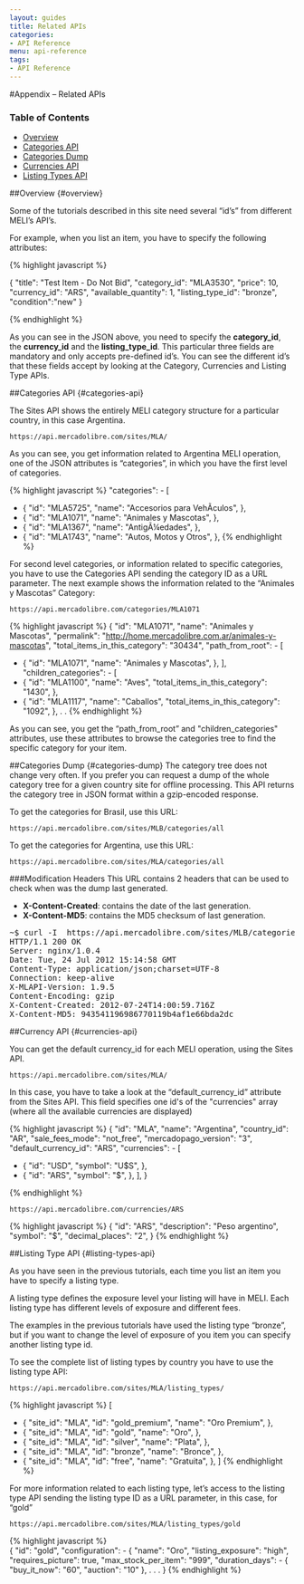```yaml
---
layout: guides
title: Related APIs
categories: 
- API Reference
menu: api-reference
tags: 
- API Reference
---
```


#Appendix – Related APIs

### Table of Contents
- [Overview](#overview)
- [Categories API](#categories-api)
- [Categories Dump](#categories-dump)
- [Currencies API](#currencies-api)
- [Listing Types API](#listing-types-api)


##Overview {#overview}

Some of the tutorials described in this site need several “id’s” from different MELI’s API’s.

For example, when you list an item, you have to specify the following attributes:

{% highlight javascript %}

{
"title": "Test Item - Do Not Bid",
"category_id": "MLA3530",
"price": 10,
"currency_id": "ARS",
"available_quantity": 1,
"listing_type_id": "bronze",
"condition":"new"
}

{% endhighlight %}

As you can see in the JSON above, you need to specify the **category_id**, the **currency_id** and the **listing_type_id**. This particular three fields are mandatory and only accepts pre-defined id’s. You can see the different id’s that these fields accept by looking at the Category, Currencies and Listing Type APIs.



##Categories API {#categories-api}

The Sites API shows the entirely MELI category structure for a particular country, in this case Argentina.

	https://api.mercadolibre.com/sites/MLA/  
As you can see, you get information related to Argentina MELI operation, one of the JSON attributes is “categories”, in which you have the first level of categories.

{% highlight javascript %}
"categories": - [
- {
"id": "MLA5725",
"name": "Accesorios para VehÃ­culos",
},
- {
"id": "MLA1071",
"name": "Animales y Mascotas",
},
- {
"id": "MLA1367",
"name": "AntigÃ¼edades",
},
- {
"id": "MLA1743",
"name": "Autos, Motos y Otros",
},
{% endhighlight %}


For second level categories, or information related to specific categories, you have to use the Categories API sending the category ID as a URL parameter. The next example shows the information related to the “Animales y Mascotas” Category:

	https://api.mercadolibre.com/categories/MLA1071

{% highlight javascript %}
{
"id": "MLA1071",
"name": "Animales y Mascotas",
"permalink": "http://home.mercadolibre.com.ar/animales-y-mascotas",
"total_items_in_this_category": "30434",
"path_from_root": - [
- {
"id": "MLA1071",
"name": "Animales y Mascotas",
},
],
"children_categories": - [
- {
"id": "MLA1100",
"name": "Aves",
"total_items_in_this_category": "1430",
},
- {
"id": "MLA1117",
"name": "Caballos",
"total_items_in_this_category": "1092",
},
.
.
{% endhighlight %}

As you can see, you get the “path_from_root” and "children_categories" attributes, use these attributes to browse the categories tree to find the specific category for your item.

##Categories Dump {#categories-dump}
The category tree does not change very often. If you prefer you can request a dump of the whole category tree for a given country site for offline processing.
This API returns the category tree in JSON format within a gzip-encoded response.

To get the categories for Brasil, use this URL:

	https://api.mercadolibre.com/sites/MLB/categories/all

To get the categories for Argentina, use this URL:

	https://api.mercadolibre.com/sites/MLA/categories/all

###Modification Headers
This URL contains 2 headers that can be used to check when was the dump last generated.

- **X-Content-Created**: contains the date of the last generation.
- **X-Content-MD5**: contains the MD5 checksum of last generation.

<pre class='terminal'>
~$ curl -I  https://api.mercadolibre.com/sites/MLB/categories/all
HTTP/1.1 200 OK
Server: nginx/1.0.4
Date: Tue, 24 Jul 2012 15:14:58 GMT
Content-Type: application/json;charset=UTF-8
Connection: keep-alive
X-MLAPI-Version: 1.9.5
Content-Encoding: gzip
X-Content-Created: 2012-07-24T14:00:59.716Z
X-Content-MD5: 943541196986770119b4af1e66bda2dc
</pre>



##Currency API {#currencies-api}

You can get the default currency_id for each MELI operation, using the Sites API.

	https://api.mercadolibre.com/sites/MLA/
In this case, you have to take a look at the “default_currency_id” attribute from the Sites API. This field specifies one id's of the "currencies" array (where all the available currencies are displayed)


{% highlight javascript %}
{
"id": "MLA",
"name": "Argentina",
"country_id": "AR",
"sale_fees_mode": "not_free",
"mercadopago_version": "3",
"default_currency_id": "ARS",
"currencies": - [
- {
"id": "USD",
"symbol": "U$S",
},
- {
"id": "ARS",
"symbol": "$",
},
],
}

{% endhighlight %}  
  
	https://api.mercadolibre.com/currencies/ARS
{% highlight javascript %}
{
"id": "ARS",
"description": "Peso argentino",
"symbol": "$",
"decimal_places": "2",
}
{% endhighlight %}




##Listing Type API {#listing-types-api}

As you have seen in the previous tutorials, each time you list an item you have to specify a listing type.

A listing type defines the exposure level your listing will have in MELI. Each listing type has different levels of exposure and different fees.

The examples in the previous tutorials have used the listing type “bronze”, but if you want to change the level of exposure of you item you can specify another listing type id.

To see the complete list of listing types by country you have to use the listing type API:

	https://api.mercadolibre.com/sites/MLA/listing_types/

{% highlight javascript %}
[
- {
"site_id": "MLA",
"id": "gold_premium",
"name": "Oro Premium",
},
- {
"site_id": "MLA",
"id": "gold",
"name": "Oro",
},
- {
"site_id": "MLA",
"id": "silver",
"name": "Plata",
},
- {
"site_id": "MLA",
"id": "bronze",
"name": "Bronce",
},
- {
"site_id": "MLA",
"id": "free",
"name": "Gratuita",
},
]
{% endhighlight %}

For more information related to each listing type, let’s access to the listing type API sending the listing type ID as a URL parameter, in this case, for “gold”

	https://api.mercadolibre.com/sites/MLA/listing_types/gold

{% highlight javascript %}	
{
"id": "gold",
"configuration": - {
"name": "Oro",
"listing_exposure": "high",
"requires_picture": true,
"max_stock_per_item": "999",
"duration_days": - {
"buy_it_now": "60",
"auction": "10"
},
.
.
.
}
{% endhighlight %}

